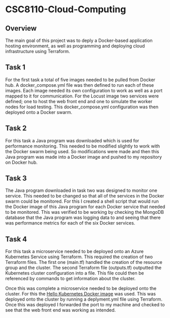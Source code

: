 # CSC8110-Cloud-Computing
## Overview
The main goal of this project was to deply a Docker-based application hosting environment, as well as programming and deploying cloud infrastructure using Terraform.
## Task 1
For the first task a total of five images needed to be pulled from Docker hub.
A docker_compose.yml file was then defined to run each of these images.
Each image needed its own configuration to work as well as a port mapped to it for communication.
For the Locust image two services were defined; one to host the web front end and one to simulate the worker nodes for load testing.
This docker_compose.yml configuration was then deployed onto a Docker swarm.
## Task 2
For this task a Java program was downloaded which is used for performance monitoring.
This needed to be modified slightly to work with the Docker swarm being used.
So modifications were made and then this Java program was made into a Docker image and pushed to my repository on Docker hub.
## Task 3
The Java program downloaded in task two was designed to monitor one service.
This needed to be changed so that all of the services in the Docker swarm could be monitored.
For this I created a shell script that would run the Docker image of this Java program for each Docker service that needed to be monitored.
This was verified to be working by checking the MongoDB database that the Java program was logging data to and seeing that there was performance metrics for each of the six Docker services.
## Task 4
For this task a microservice needed to be deployed onto an Azure Kubernetes Service using Terraform.
This required the creation of two Terraform files.
The first one (main.tf) handled the creation of the resource group and the cluster.
The second Terraform file (outputs.tf) outputted the Kubernetes cluster configuration into a file.
This file could then be referenced by commands to get information about the cluster.

Once this was complete a microservice needed to be deployed onto the cluster.
For this the [Hello Kubernetes Docker image](https://hub.docker.com/r/paulbouwer/hello-kubernetes/) was used.
This was deployed onto the cluster by running a deplyment.yml file using Terraform.
Once this was deployed I forwarded the port to my machine and checked to see that the web front end was working as intended.
